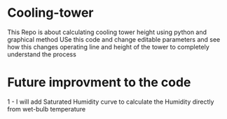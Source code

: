 # Cooling-tower
This Repo is about calculating cooling tower height using python and graphical method
USe this code and change editable parameters and see how this changes operating line and height of the tower to completely understand the process
# Future improvment to the code
1 - I will add Saturated Humidity curve to calculate the Humidity directly from wet-bulb temperature
